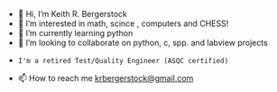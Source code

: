 - 👋 Hi, I’m Keith R. Bergerstock
- 👀 I’m interested in math, scince , computers and CHESS!
- 🌱 I’m currently learning python
- 💞️ I’m looking to collaborate on python, c, spp. and labview projects
-     I'm a retired Test/Quality Engineer (ASQC certified)
- 📫 How to reach me krbergerstock@gmail.com

<!---
kbergerstock/kbergerstock is a ✨ special ✨ repository because its `README.md` (this file) appears on your GitHub profile.
You can click the Preview link to take a look at your changes.
--->
